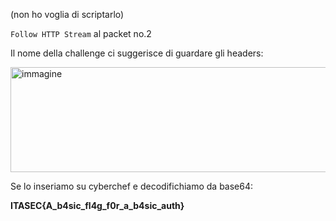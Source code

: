 (non ho voglia di scriptarlo)

`Follow HTTP Stream` al packet no.2

Il nome della challenge ci suggerisce di guardare gli headers:

<img width="687" height="168" alt="immagine" src="https://github.com/user-attachments/assets/dea6844b-36e6-461f-8b9d-2766d9bf3c7e" />

Se lo inseriamo su cyberchef e decodifichiamo da base64:

**ITASEC{A_b4sic_fl4g_f0r_a_b4sic_auth}**
